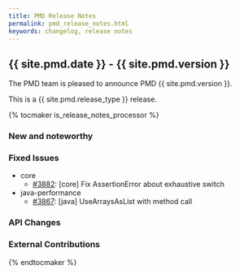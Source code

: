 ```yaml
---
title: PMD Release Notes
permalink: pmd_release_notes.html
keywords: changelog, release notes
---
```


## {{ site.pmd.date }} - {{ site.pmd.version }}

The PMD team is pleased to announce PMD {{ site.pmd.version }}.

This is a {{ site.pmd.release_type }} release.

{% tocmaker is_release_notes_processor %}

### New and noteworthy

### Fixed Issues
* core
  * [#3882](https://github.com/pmd/pmd/pull/3882): \[core] Fix AssertionError about exhaustive switch
* java-performance
  * [#3867](https://github.com/pmd/pmd/issues/3867): \[java] UseArraysAsList with method call

### API Changes

### External Contributions

{% endtocmaker %}

